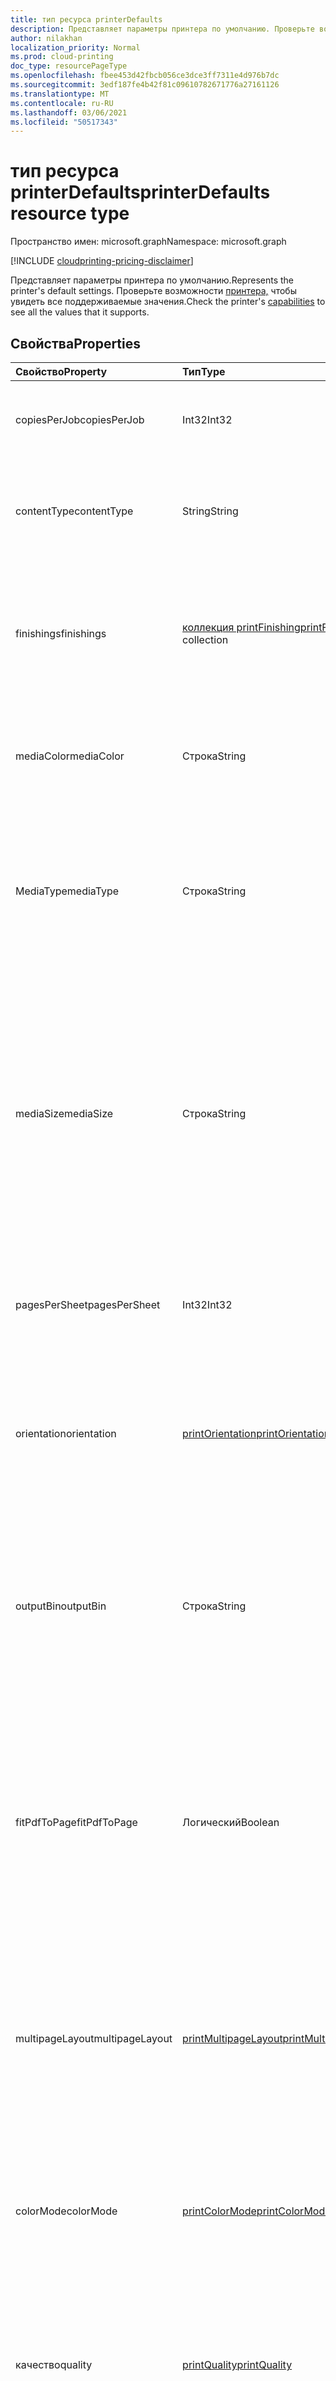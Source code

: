 ```yaml
---
title: тип ресурса printerDefaults
description: Представляет параметры принтера по умолчанию. Проверьте возможности принтера, чтобы увидеть все поддерживаемые значения.
author: nilakhan
localization_priority: Normal
ms.prod: cloud-printing
doc_type: resourcePageType
ms.openlocfilehash: fbee453d42fbcb056ce3dce3ff7311e4d976b7dc
ms.sourcegitcommit: 3edf187fe4b42f81c09610782671776a27161126
ms.translationtype: MT
ms.contentlocale: ru-RU
ms.lasthandoff: 03/06/2021
ms.locfileid: "50517343"
---
```

# <a name="printerdefaults-resource-type"></a><span data-ttu-id="a1ace-104">тип ресурса printerDefaults</span><span class="sxs-lookup"><span data-stu-id="a1ace-104">printerDefaults resource type</span></span>

<span data-ttu-id="a1ace-105">Пространство имен: microsoft.graph</span><span class="sxs-lookup"><span data-stu-id="a1ace-105">Namespace: microsoft.graph</span></span>

[!INCLUDE [cloudprinting-pricing-disclaimer](../../includes/cloudprinting-pricing-disclaimer.md)]

<span data-ttu-id="a1ace-106">Представляет параметры принтера по умолчанию.</span><span class="sxs-lookup"><span data-stu-id="a1ace-106">Represents the printer's default settings.</span></span> <span data-ttu-id="a1ace-107">Проверьте возможности [принтера,](printercapabilities.md) чтобы увидеть все поддерживаемые значения.</span><span class="sxs-lookup"><span data-stu-id="a1ace-107">Check the printer's [capabilities](printercapabilities.md) to see all the values that it supports.</span></span>

## <a name="properties"></a><span data-ttu-id="a1ace-108">Свойства</span><span class="sxs-lookup"><span data-stu-id="a1ace-108">Properties</span></span>
|<span data-ttu-id="a1ace-109">Свойство</span><span class="sxs-lookup"><span data-stu-id="a1ace-109">Property</span></span>|<span data-ttu-id="a1ace-110">Тип</span><span class="sxs-lookup"><span data-stu-id="a1ace-110">Type</span></span>|<span data-ttu-id="a1ace-111">Описание</span><span class="sxs-lookup"><span data-stu-id="a1ace-111">Description</span></span>|
|:---|:---|:---|
|<span data-ttu-id="a1ace-112">copiesPerJob</span><span class="sxs-lookup"><span data-stu-id="a1ace-112">copiesPerJob</span></span>|<span data-ttu-id="a1ace-113">Int32</span><span class="sxs-lookup"><span data-stu-id="a1ace-113">Int32</span></span>|<span data-ttu-id="a1ace-114">Число экземпляров, напечатанных по умолчанию на одну работу.</span><span class="sxs-lookup"><span data-stu-id="a1ace-114">The default number of copies printed per job.</span></span>|
|<span data-ttu-id="a1ace-115">contentType</span><span class="sxs-lookup"><span data-stu-id="a1ace-115">contentType</span></span>|<span data-ttu-id="a1ace-116">String</span><span class="sxs-lookup"><span data-stu-id="a1ace-116">String</span></span>|<span data-ttu-id="a1ace-117">Тип контента по умолчанию (MIME), который используется при обработке документов.</span><span class="sxs-lookup"><span data-stu-id="a1ace-117">The default content (MIME) type to use when processing documents.</span></span>|
|<span data-ttu-id="a1ace-118">finishings</span><span class="sxs-lookup"><span data-stu-id="a1ace-118">finishings</span></span>|<span data-ttu-id="a1ace-119">[коллекция printFinishing](enums.md#printfinishing-values)</span><span class="sxs-lookup"><span data-stu-id="a1ace-119">[printFinishing](enums.md#printfinishing-values) collection</span></span>|<span data-ttu-id="a1ace-120">Набор отделок по умолчанию, применимый к заданиям печати.</span><span class="sxs-lookup"><span data-stu-id="a1ace-120">The default set of finishings to apply to print jobs.</span></span> <span data-ttu-id="a1ace-121">Допустимые значения описаны в следующей таблице.</span><span class="sxs-lookup"><span data-stu-id="a1ace-121">Valid values are described in the following table.</span></span>|
|<span data-ttu-id="a1ace-122">mediaColor</span><span class="sxs-lookup"><span data-stu-id="a1ace-122">mediaColor</span></span>|<span data-ttu-id="a1ace-123">Строка</span><span class="sxs-lookup"><span data-stu-id="a1ace-123">String</span></span>|<span data-ttu-id="a1ace-124">Цвет мультимедиа по умолчанию (например, бумажный) для печати документа.</span><span class="sxs-lookup"><span data-stu-id="a1ace-124">The default media (such as paper) color to print the document on.</span></span>
|<span data-ttu-id="a1ace-125">MediaType</span><span class="sxs-lookup"><span data-stu-id="a1ace-125">mediaType</span></span>|<span data-ttu-id="a1ace-126">Строка</span><span class="sxs-lookup"><span data-stu-id="a1ace-126">String</span></span>|<span data-ttu-id="a1ace-127">Тип мультимедиа по умолчанию (например, бумага) для печати документа.</span><span class="sxs-lookup"><span data-stu-id="a1ace-127">The default media (such as paper) type to print the document on.</span></span> <span data-ttu-id="a1ace-128">Допустимые значения описаны в следующей таблице.</span><span class="sxs-lookup"><span data-stu-id="a1ace-128">Valid values are described in the following table.</span></span>|
|<span data-ttu-id="a1ace-129">mediaSize</span><span class="sxs-lookup"><span data-stu-id="a1ace-129">mediaSize</span></span>|<span data-ttu-id="a1ace-130">Строка</span><span class="sxs-lookup"><span data-stu-id="a1ace-130">String</span></span>|<span data-ttu-id="a1ace-131">Размер мультимедиа по умолчанию, который необходимо использовать.</span><span class="sxs-lookup"><span data-stu-id="a1ace-131">The default media size to use.</span></span> <span data-ttu-id="a1ace-132">Поддерживает стандартные имена размеров для средств массовой информации ISO и ANSI, а также любые настраиваемые размеры, поддерживаемые связанным принтером.</span><span class="sxs-lookup"><span data-stu-id="a1ace-132">Supports standard size names for ISO and ANSI media sizes, along with any custom sizes supported by the associated printer.</span></span>
|<span data-ttu-id="a1ace-133">pagesPerSheet</span><span class="sxs-lookup"><span data-stu-id="a1ace-133">pagesPerSheet</span></span>|<span data-ttu-id="a1ace-134">Int32</span><span class="sxs-lookup"><span data-stu-id="a1ace-134">Int32</span></span>|<span data-ttu-id="a1ace-135">Число страниц документов по умолчанию для печати на каждом листе.</span><span class="sxs-lookup"><span data-stu-id="a1ace-135">The default number of document pages to print on each sheet.</span></span>
|<span data-ttu-id="a1ace-136">orientation</span><span class="sxs-lookup"><span data-stu-id="a1ace-136">orientation</span></span>|[<span data-ttu-id="a1ace-137">printOrientation</span><span class="sxs-lookup"><span data-stu-id="a1ace-137">printOrientation</span></span>](enums.md#printorientation-values)|<span data-ttu-id="a1ace-138">Ориентация по умолчанию, используемая при печати документа.</span><span class="sxs-lookup"><span data-stu-id="a1ace-138">The default orientation to use when printing the document.</span></span> <span data-ttu-id="a1ace-139">Допустимые значения описаны в следующей таблице.</span><span class="sxs-lookup"><span data-stu-id="a1ace-139">Valid values are described in the following table.</span></span>|
|<span data-ttu-id="a1ace-140">outputBin</span><span class="sxs-lookup"><span data-stu-id="a1ace-140">outputBin</span></span>|<span data-ttu-id="a1ace-141">Строка</span><span class="sxs-lookup"><span data-stu-id="a1ace-141">String</span></span>|<span data-ttu-id="a1ace-142">Ячейка вывода по умолчанию для того, чтобы разместить завершенные отпечатки.</span><span class="sxs-lookup"><span data-stu-id="a1ace-142">The default output bin to place completed prints into.</span></span> <span data-ttu-id="a1ace-143">См. возможности [принтера для](printercapabilities.md) списка поддерживаемых бункеров выходных данных.</span><span class="sxs-lookup"><span data-stu-id="a1ace-143">See the printer's [capabilities](printercapabilities.md) for a list of supported output bins.</span></span>|
|<span data-ttu-id="a1ace-144">fitPdfToPage</span><span class="sxs-lookup"><span data-stu-id="a1ace-144">fitPdfToPage</span></span>|<span data-ttu-id="a1ace-145">Логический</span><span class="sxs-lookup"><span data-stu-id="a1ace-145">Boolean</span></span>|<span data-ttu-id="a1ace-146">Параметр fitPdfToPage по умолчанию.</span><span class="sxs-lookup"><span data-stu-id="a1ace-146">The default fitPdfToPage setting.</span></span> <span data-ttu-id="a1ace-147">True, чтобы поместить каждую страницу документа PDF в физический лист мультимедиа; false, чтобы принтер решил, как выкладывать впечатления.</span><span class="sxs-lookup"><span data-stu-id="a1ace-147">True to fit each page of a PDF document to a physical sheet of media; false to let the printer decide how to lay out impressions.</span></span>|
|<span data-ttu-id="a1ace-148">multipageLayout</span><span class="sxs-lookup"><span data-stu-id="a1ace-148">multipageLayout</span></span>|[<span data-ttu-id="a1ace-149">printMultipageLayout</span><span class="sxs-lookup"><span data-stu-id="a1ace-149">printMultipageLayout</span></span>](enums.md#printmultipagelayout-values)|<span data-ttu-id="a1ace-150">Направление по умолчанию для выкладки страниц при печати нескольких страниц на листе.</span><span class="sxs-lookup"><span data-stu-id="a1ace-150">The default direction to lay out pages when multiple pages are being printed per sheet.</span></span> <span data-ttu-id="a1ace-151">Допустимые значения описаны в следующей таблице.</span><span class="sxs-lookup"><span data-stu-id="a1ace-151">Valid values are described in the following table.</span></span>|
|<span data-ttu-id="a1ace-152">colorMode</span><span class="sxs-lookup"><span data-stu-id="a1ace-152">colorMode</span></span>|[<span data-ttu-id="a1ace-153">printColorMode</span><span class="sxs-lookup"><span data-stu-id="a1ace-153">printColorMode</span></span>](enums.md#printcolormode-values)|<span data-ttu-id="a1ace-154">Цветной режим по умолчанию, который используется при печати документа.</span><span class="sxs-lookup"><span data-stu-id="a1ace-154">The default color mode to use when printing the document.</span></span> <span data-ttu-id="a1ace-155">Допустимые значения описаны в следующей таблице.</span><span class="sxs-lookup"><span data-stu-id="a1ace-155">Valid values are described in the following table.</span></span>|
|<span data-ttu-id="a1ace-156">качество</span><span class="sxs-lookup"><span data-stu-id="a1ace-156">quality</span></span>|[<span data-ttu-id="a1ace-157">printQuality</span><span class="sxs-lookup"><span data-stu-id="a1ace-157">printQuality</span></span>](enums.md#printquality-values)|<span data-ttu-id="a1ace-158">Качество по умолчанию, используемая при печати документа.</span><span class="sxs-lookup"><span data-stu-id="a1ace-158">The default quality to use when printing the document.</span></span> <span data-ttu-id="a1ace-159">Допустимые значения описаны в следующей таблице.</span><span class="sxs-lookup"><span data-stu-id="a1ace-159">Valid values are described in the following table.</span></span>|
|<span data-ttu-id="a1ace-160">duplexMode</span><span class="sxs-lookup"><span data-stu-id="a1ace-160">duplexMode</span></span>|[<span data-ttu-id="a1ace-161">printDuplexMode</span><span class="sxs-lookup"><span data-stu-id="a1ace-161">printDuplexMode</span></span>](enums.md#printduplexmode-values)|<span data-ttu-id="a1ace-162">Двубоксовая конфигурация по умолчанию, используемая при печати документа.</span><span class="sxs-lookup"><span data-stu-id="a1ace-162">The default duplex (double-sided) configuration to use when printing a document.</span></span> <span data-ttu-id="a1ace-163">Допустимые значения описаны в следующей таблице.</span><span class="sxs-lookup"><span data-stu-id="a1ace-163">Valid values are described in the following table.</span></span>|
|<span data-ttu-id="a1ace-164">dpi</span><span class="sxs-lookup"><span data-stu-id="a1ace-164">dpi</span></span>|<span data-ttu-id="a1ace-165">Int32</span><span class="sxs-lookup"><span data-stu-id="a1ace-165">Int32</span></span>|<span data-ttu-id="a1ace-166">Разрешение по умолчанию в DPI, используемом при печати задания.</span><span class="sxs-lookup"><span data-stu-id="a1ace-166">The default resolution in DPI to use when printing the job.</span></span>|
|<span data-ttu-id="a1ace-167">scaling</span><span class="sxs-lookup"><span data-stu-id="a1ace-167">scaling</span></span>|[<span data-ttu-id="a1ace-168">printScaling</span><span class="sxs-lookup"><span data-stu-id="a1ace-168">printScaling</span></span>](enums.md#printscaling-values)|<span data-ttu-id="a1ace-169">Указывает, как принтер масштабирует данные документа, чтобы соответствовать запрашиваемой мультимедиа.</span><span class="sxs-lookup"><span data-stu-id="a1ace-169">Specifies how the printer scales the document data to fit the requested media.</span></span> <span data-ttu-id="a1ace-170">Допустимые значения описаны в следующей таблице.</span><span class="sxs-lookup"><span data-stu-id="a1ace-170">Valid values are described in the following table.</span></span>|

## <a name="relationships"></a><span data-ttu-id="a1ace-171">Отношения</span><span class="sxs-lookup"><span data-stu-id="a1ace-171">Relationships</span></span>
<span data-ttu-id="a1ace-172">Отсутствуют.</span><span class="sxs-lookup"><span data-stu-id="a1ace-172">None.</span></span>

## <a name="json-representation"></a><span data-ttu-id="a1ace-173">Представление в формате JSON</span><span class="sxs-lookup"><span data-stu-id="a1ace-173">JSON representation</span></span>
<span data-ttu-id="a1ace-174">Ниже указано представление ресурса в формате JSON.</span><span class="sxs-lookup"><span data-stu-id="a1ace-174">The following is a JSON representation of the resource.</span></span>
<!-- {
  "blockType": "resource",
  "@odata.type": "microsoft.graph.printerDefaults"
}
-->
``` json
{
  "@odata.type": "#microsoft.graph.printerDefaults",
  "copiesPerJob": "Integer",
  "contentType": "String",
  "finishings": [
    "String"
  ],
  "mediaColor": "String",
  "mediaType": "String",
  "mediaSize": "String",
  "pagesPerSheet": "Integer",
  "orientation": "String",
  "outputBin": "String",
  "inputBin": "String",
  "fitPdfToPage": "Boolean",
  "multipageLayout": "String",
  "colorMode": "String",
  "quality": "String",
  "duplexMode": "String",
  "dpi": "Integer",
  "scaling": "String"
}
```

